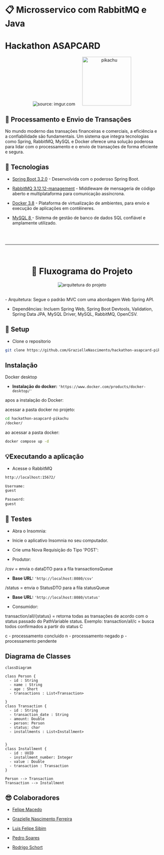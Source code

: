 <div   >

# 📋 Microsservico com RabbitMQ e Java

# Hackathon ASAPCARD

 </div>

<div  align="center">
    <img src="https://i.imgur.com/w8tTOuT.png" title="source: imgur.com" />
    <img src="https://i.imgur.com/69rzRvl.png" width="160" alt="pikachu" style="margin-left: 20px;" />
</div>

## 🚀 Processamento e Envio de Transações

No mundo moderno das transações financeiras e comerciais, a eficiência e a confiabilidade são fundamentais. Um sistema que integra tecnologias como Spring, RabbitMQ, MySQL e Docker oferece uma solução poderosa para lidar com o processamento e o envio de transações de forma eficiente e segura.

## 📶 Tecnologias

- [Spring Boot 3.2.0](https://docs.spring.io/spring-boot/docs/current/reference/htmlsingle/) - Desenvolvida com o poderoso Spring Boot.
- [RabbitMQ 3.12.12-management](https://www.rabbitmq.com/documentation.html) - Middleware de mensageria de código aberto e multiplataforma para comunicação assíncrona.

- [Docker 3.8](https://docs.docker.com/) - Plataforma de virtualização de ambientes, para envio e execução de aplicações em contêineres.
- [MySQL 8 ](https://www.sqlite.org/index.html) - Sistema de gestão de banco de dados SQL confiável e amplamente utilizado.
<br>
<br>
 <hr>
 <br>

<div  align="center"> 

# 🔎 Fluxograma do Projeto

![arquitetura do projeto](https://i.imgur.com/IXfNk9g.png)
 </div>
 
 <br>
- Arquitetura: Segue o padrão MVC com uma abordagem Web Spring API.

- Dependências: Incluem Spring Web, Spring Boot Devtools, Validation, Spring Data JPA, MySQL Driver, MySQL, RabbitMQ, OpenCSV.

## 💾 Setup

-  Clone o repositorio
```bash
git clone https://github.com/GrazielleNascimento/hackathon-asapcard-pikachu
```

## Instalação 

Docker desktop


- **Instalação do docker:** `'https://www.docker.com/products/docker-desktop/'`

apos a instalação do Docker:

acessar a pasta docker no projeto:

```bash
cd hackathon-asapcard-pikachu
/docker/
```

ao acessar a pasta docker:

```bash
docker compose up -d
```




## 💡Executando a aplicação


- Acesse o RabbitMQ

```bash
http://localhost:15672/
```

```bash
Username:
guest
```

```bash
Password:
guest
```


##  

## 📍 Testes

 - Abra o Insomnia:

- Inicie o aplicativo Insomnia no seu computador.

- Crie uma Nova Requisição do Tipo 'POST':

- Produtor: 


/csv = envia o dataDTO para a fila transactionsQueue
- **Base URL:** `'http://localhost:8080/csv'` 


/status = envia o StatusDTO para a fila statusQueue
- **Base URL:** `'http://localhost:8080/status'` 

- Consumidor:

transaction/all/{status} =  retorna todas as transações de acordo com o status passado do PathVariable status. Exemplo: transaction/all/c = busca todos confirmados a partir do status C

c - processamento concluido
n - processamento negado
p - processamento pendente

## Diagrama de Classes

```mermaid
classDiagram

class Person {
  - id : String
  - name : String
  - age : Short
  - transactions : List<Transaction>
 
}
class Transaction {
  - id : String
  - transaction_date : String
  - amount: Double
  - person: Person
  - status: char
  - installments : List<Installment>
 

}
class Installment {
  - id : UUID
  - installment_number: Integer
  - value : Double
  - transaction : Transaction
}

Person --> Transaction
Transaction --> Installment
```



## 😎 Colaboradores

- [Felipe Macedo](https://github.com/FelipeAJdev)

- [Grazielle Nascimento Ferreira](https://github.com/GrazielleNascimento)

- [Luis Felipe Sibim](https://github.com/lfsibim)

- [Pedro Soares](https://github.com/Pedro-Musart)

- [Rodrigo Schort](https://github.com/RodrigoSchort)

<br />





